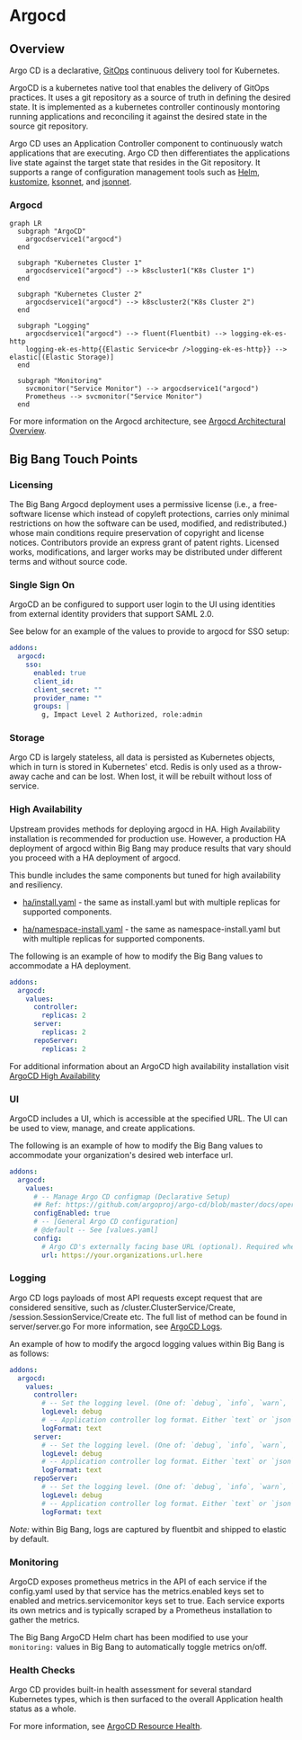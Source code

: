 # Argocd

## Overview

Argo CD is a declarative, [GitOps](https://www.gitops.tech/) continuous delivery tool for Kubernetes.

ArgoCD is a kubernetes native tool that enables the delivery of GitOps practices.  It uses a git repository as a source of truth in defining the desired state.  It is implemented as a kubernetes controller continously montoring running applications and reconciling it against the desired state in the source git repository.


Argo CD uses an Application Controller component to continuously watch applications that are executing.  Argo CD then differentiates the applications live state against the target state that resides in the Git repository. It supports a range of configuration management tools such as [Helm](https://helm.sh/), [kustomize](https://kustomize.io/), [ksonnet](https://ksonnet.io/get-started/), and [jsonnet](https://jsonnet.org/).

### Argocd

```mermaid
graph LR
  subgraph "ArgoCD"
    argocdservice1("argocd")
  end

  subgraph "Kubernetes Cluster 1"
    argocdservice1("argocd") --> k8scluster1("K8s Cluster 1")
  end

  subgraph "Kubernetes Cluster 2"
    argocdservice1("argocd") --> k8scluster2("K8s Cluster 2")
  end

  subgraph "Logging"
    argocdservice1("argocd") --> fluent(Fluentbit) --> logging-ek-es-http
    logging-ek-es-http{{Elastic Service<br />logging-ek-es-http}} --> elastic[(Elastic Storage)]
  end

  subgraph "Monitoring"
    svcmonitor("Service Monitor") --> argocdservice1("argocd")
    Prometheus --> svcmonitor("Service Monitor")
  end
```

For more information on the Argocd architecture, see [Argocd Architectural Overview](https://argo-cd.readthedocs.io/en/stable/operator-manual/architecture/).

## Big Bang Touch Points

### Licensing

The Big Bang Argocd deployment uses a permissive license (i.e., a free-software license which instead of copyleft protections, carries only minimal restrictions on how the software can be used, modified, and redistributed.) whose main conditions require preservation of copyright and license notices. Contributors provide an express grant of patent rights. Licensed works, modifications, and larger works may be distributed under different terms and without source code.

### Single Sign On

ArgoCD an be configured to support user login to the UI using identities from external identity providers that support SAML 2.0.

See below for an example of the values to provide to argocd for SSO setup:

```yaml
addons:
  argocd:
    sso:
      enabled: true
      client_id:
      client_secret: ""
      provider_name: ""
      groups: |
        g, Impact Level 2 Authorized, role:admin
```

### Storage

Argo CD is largely stateless, all data is persisted as Kubernetes objects, which in turn is stored in Kubernetes' etcd. Redis is only used as a throw-away cache and can be lost. When lost, it will be rebuilt without loss of service.

### High Availability

Upstream provides methods for deploying argocd in HA. High Availability installation is recommended for production use. However, a production HA deployment of argocd within Big Bang may produce results that vary should you proceed with a HA deployment of argocd.

This bundle includes the same components but tuned for high availability and resiliency.

- [ha/install.yaml](https://github.com/argoproj/argo-cd/blob/master/manifests/ha/install.yaml) - the same as install.yaml but with multiple replicas for supported components.

- [ha/namespace-install.yaml](https://github.com/argoproj/argo-cd/blob/master/manifests/ha/namespace-install.yaml) - the same as namespace-install.yaml but with multiple replicas for supported components.

The following is an example of how to modify the Big Bang values to accommodate a HA deployment.

```yaml
addons:
  argocd:
    values:
      controller:
        replicas: 2
      server:
        replicas: 2  
      repoServer:
        replicas: 2              
```

For additional information about an ArgoCD high availability installation visit [ArgoCD High Availability](https://argo-cd.readthedocs.io/en/stable/operator-manual/installation/#high-availability)

### UI

ArgoCD includes a UI, which is accessible at the specified URL. The UI can be used to view, manage, and create applications.

The following is an example of how to modify the Big Bang values to accommodate your organization's desired web interface url.

```yaml
addons:
  argocd:
    values:
      # -- Manage Argo CD configmap (Declarative Setup)
      ## Ref: https://github.com/argoproj/argo-cd/blob/master/docs/operator-manual/argocd-cm.yaml
      configEnabled: true
      # -- [General Argo CD configuration]
      # @default -- See [values.yaml]
      config:
        # Argo CD's externally facing base URL (optional). Required when configuring SSO
        url: https://your.organizations.url.here               
```

### Logging

Argo CD logs payloads of most API requests except request that are considered sensitive, such as /cluster.ClusterService/Create, /session.SessionService/Create etc. The full list of method can be found in server/server.go For more information, see [ArgoCD Logs](https://argo-cd.readthedocs.io/en/stable/operator-manual/security/#logging).

An example of how to modify the argocd logging values within Big Bang is as follows:

```yaml
addons:
  argocd:
    values:
      controller:
        # -- Set the logging level. (One of: `debug`, `info`, `warn`, `error`)
        logLevel: debug
        # -- Application controller log format. Either `text` or `json`
        logFormat: text
      server:
        # -- Set the logging level. (One of: `debug`, `info`, `warn`, `error`)
        logLevel: debug
        # -- Application controller log format. Either `text` or `json`
        logFormat: text    
      repoServer:
        # -- Set the logging level. (One of: `debug`, `info`, `warn`, `error`)
        logLevel: debug
        # -- Application controller log format. Either `text` or `json`
        logFormat: text           
```

_Note:_ within Big Bang, logs are captured by fluentbit and shipped to elastic by default.

### Monitoring

ArgoCD exposes prometheus metrics in the API of each service if the config.yaml used by that service has the metrics.enabled keys set to enabled and metrics.servicemonitor keys set to true. Each service exports its own metrics and is typically scraped by a Prometheus installation to gather the metrics.

The Big Bang ArgoCD Helm chart has been modified to use your `monitoring:` values in Big Bang to automatically toggle metrics on/off.

### Health Checks

Argo CD provides built-in health assessment for several standard Kubernetes types, which is then surfaced to the overall Application health status as a whole.

For more information, see [ArgoCD Resource Health](https://argo-cd.readthedocs.io/en/stable/operator-manual/health/).
